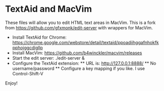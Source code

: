 TextAid and MacVim
===

These files will allow you to edit HTML text areas in MacVim.
This is a fork from https://github.com/gfxmonk/edit-server with
wrappers for MacVim.

* Install TextAid for Chrome: https://chrome.google.com/webstore/detail/textaid/ppoadiihggafnhokfkpphojggcdigllp
* Install MacVim: https://github.com/b4winckler/macvim/releases
* Start the edit server: ./edit-server &
* Configure the TextAid extension:
** URL is: http://127.0.0.1:8888/
** No username/password
** Configure a key mapping if you like. I use Control-Shift-V

Enjoy!

